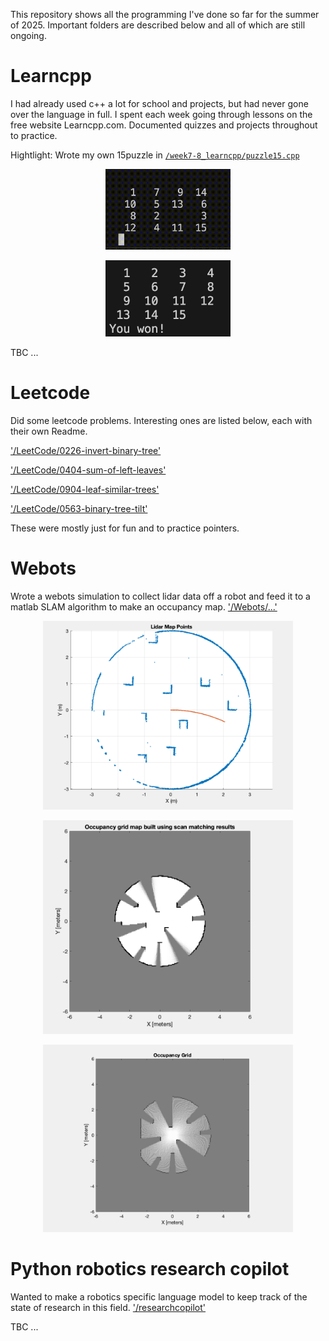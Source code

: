 This repository shows all the programming I've done so far for the summer of 2025. Important folders are described below and all of which are still ongoing.

# Learncpp 

I had already used c++ a lot for school and projects, but had never gone over the language in full. I spent each week going through lessons on the free website Learncpp.com. Documented quizzes and projects throughout to practice.

Hightlight: Wrote my own 15puzzle in [`/week7-8_learncpp/puzzle15.cpp`](week7-8_learncpp/puzzle15.cpp/)


<p align="center">
  <img src=images/game1.gif  width="200" />
</p>

<p align="center">
  <img src=images/game2.png  width="200" />
</p>

TBC ...


# Leetcode

Did some leetcode problems. Interesting ones are listed below, each with their own Readme.

['/LeetCode/0226-invert-binary-tree'](LeetCode/0226-invert-binary-tree/)

['/LeetCode/0404-sum-of-left-leaves'](LeetCode/0404-sum-of-left-leaves/)

['/LeetCode/0904-leaf-similar-trees'](LeetCode/0904-leaf-similar-trees/)

['/LeetCode/0563-binary-tree-tilt'](LeetCode/0563-binary-tree-tilt/)

These were mostly just for fun and to practice pointers.

# Webots

Wrote a webots simulation to collect lidar data off a robot and feed it to a matlab SLAM algorithm to make an occupancy map. ['/Webots/...'](Webots/SLAMpart1/controllers/turtlebot3_ostacle_avoidance/)

 <p align="center">
  <img src=images/img2.png  width="400" />
</p>

 <p align="center">
  <img src=images/img3.png  width="400" />
</p>

<p align="center">
  <img src=Webots/SLAMpart1/controllers/turtlebot3_ostacle_avoidance/occupancy_map.gif  width="400" />
</p>

# Python robotics research copilot

Wanted to make a robotics specific language model to keep track of the state of research in this field. ['/researchcopilot'](researchcopilot/)


TBC ...
